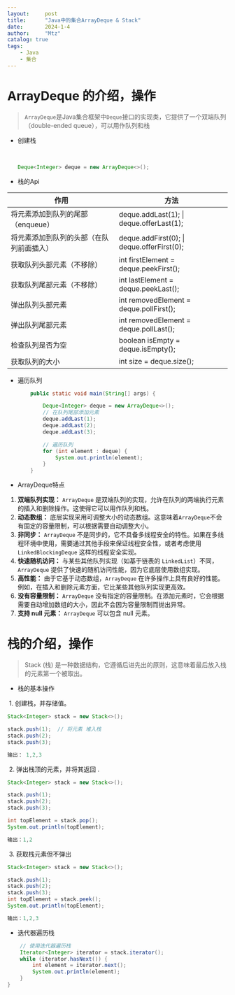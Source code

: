 ```yaml
---
layout:     post
title:      "Java中的集合ArrayDeque & Stack"
date:       2024-1-4
author:     "Mtz"
catalog: true
tags:
    - Java
    - 集合
---
```


# ArrayDeque 的介绍，操作

> `ArrayDeque`是Java集合框架中`Deque`接口的实现类，它提供了一个双端队列（double-ended queue），可以用作队列和栈

* 创建栈

  ​              

  ```java
  Deque<Integer> deque = new ArrayDeque<>();
  ```

* 栈的Api



| 作用                                     | 方法                                                     |
| ---------------------------------------- | -------------------------------------------------------- |
| 将元素添加到队列的尾部（enqueue）        | deque.addLast(1);           \|      deque.offerLast(1);  |
| 将元素添加到队列的头部（在队列前面插入） | deque.addFirst(0);           \|     deque.offerFirst(0); |
| 获取队列头部元素（不移除）               | int firstElement = deque.peekFirst();                    |
| 获取队列尾部元素（不移除）               | int lastElement = deque.peekLast();                      |
| 弹出队列头部元素                         | int removedElement = deque.pollFirst();                  |
| 弹出队列尾部元素                         | int removedElement = deque.pollLast();                   |
| 检查队列是否为空                         | boolean isEmpty = deque.isEmpty();                       |
| 获取队列的大小                           | int size = deque.size();                                 |

* 遍历队列

  ```java
      public static void main(String[] args) {
  
          Deque<Integer> deque = new ArrayDeque<>();
          // 在队列尾部添加元素
          deque.addLast(1);
          deque.addLast(2);
          deque.addLast(3);
  
          // 遍历队列
          for (int element : deque) {
              System.out.println(element);
          }
      }
  ```

* ArrayDeque特点

1. **双端队列实现：** `ArrayDeque` 是双端队列的实现，允许在队列的两端执行元素的插入和删除操作。这使得它可以用作队列和栈。
2. **动态数组：** 底层实现采用可调整大小的动态数组。这意味着`ArrayDeque`不会有固定的容量限制，可以根据需要自动调整大小。
3. **非同步：** `ArrayDeque` 不是同步的，它不具备多线程安全的特性。如果在多线程环境中使用，需要通过其他手段来保证线程安全性，或者考虑使用 `LinkedBlockingDeque` 这样的线程安全实现。
4. **快速随机访问：** 与某些其他队列实现（如基于链表的 `LinkedList`）不同，`ArrayDeque` 提供了快速的随机访问性能，因为它底层使用数组实现。
5. **高性能：** 由于它基于动态数组，`ArrayDeque` 在许多操作上具有良好的性能。例如，在插入和删除元素方面，它比某些其他队列实现更高效。
6. **没有容量限制：** `ArrayDeque` 没有指定的容量限制。在添加元素时，它会根据需要自动增加数组的大小，因此不会因为容量限制而抛出异常。
7. **支持 null 元素：** `ArrayDeque` 可以包含 null 元素。

# 栈的介绍，操作

> Stack (栈) 是一种数据结构，它遵循后进先出的原则，这意味着最后放入栈的元素第一个被取出。



* 栈的基本操作

​                1.  创建栈，并存储值。

```java
Stack<Integer> stack = new Stack<>();

stack.push(1);  // 将元素 堆入栈
stack.push(2);
stack.push(3);

输出： 1,2,3
```

​                 2.  弹出栈顶的元素，并将其返回 .

```java
Stack<Integer> stack = new Stack<>();

stack.push(1);
stack.push(2);
stack.push(3);

int topElement = stack.pop();
System.out.println(topElement);

输出：1,2
```

​                3. 获取栈元素但不弹出

```java
Stack<Integer> stack = new Stack<>();

stack.push(1);
stack.push(2);
stack.push(3);
int topElement = stack.peek();
System.out.println(topElement);

输出：1,2,3
```

* 迭代器遍历栈


```java
    // 使用迭代器遍历栈
    Iterator<Integer> iterator = stack.iterator();
    while (iterator.hasNext()) {
        int element = iterator.next();
        System.out.println(element);
    }
}
```
